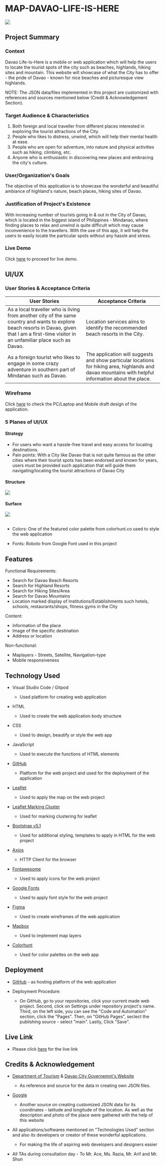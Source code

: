 # MAP-DAVAO-LIFE-IS-HERE

<img src='images/DVO.png'/><br>


## Project Summary

### Context

Davao Life-Is-Here is a mobile or web application which will help the users to locate the tourist spots of the city such as beaches, highlands, hiking sites and mountain. This website will showcase of what the City has to offer - the pride of Davao - known for nice beaches and picturesque view highlands.

NOTE: The JSON data/files implemented in this project are customized with references and sources mentioned below (Credit & Acknowledgement Section).

### Target Audience & Characteristics

1. Both foreign and local traveller from different places interested in exploring the tourist attractions of the City.
2. People who likes to distress, unwind, which will help their mental health at ease.
3. People who are open for adventure, into nature and physical activities such as hiking, climbing, etc.
4. Anyone who is enthusiastic in discovering new places and embracing the city's culture.


### User/Organization's Goals

The objective of this application is to showcase the wonderful and beautiful ambiance of highland's nature, beach places, hiking sites of Davao.

### Justification of Project's Existence

With increasing number of tourists going in & out in the City of Davao, which is located in the biggest island of Philippines - Mindanao, where finding places to relax and unwind is quite difficult which may cause inconvenience to the travellers. With the use of this app, it will help the users to easily locate the particular spots without any hassle and stress. 

### Live Demo
Click [here](https://allanpaul0728.github.io/MAP-DVO-LIFEISHERE/) to proceed for live demo.


## UI/UX

### User Stories & Acceptance Criteria

User Stories | Acceptance Criteria
------------ | ------------
As a local traveller who is living from another city of the same country and wants to explore beach resorts in Davao, given that I am a first-time visitor in an unfamiliar place such as Davao. | Location services aims to identify the recommended beach resorts in the City.
As a foreign tourist who likes to engage in some crazy adventure in southern part of Mindanao such as Davao. | The application will suggests and show particular locations for hiking area, highlands and davao mountains with helpful information about the place. 

### Wireframe

Click [here](wireframes/DVO-MAP-WIREFRAME.pdf) to check the PC/Laptop and Mobile draft design of the application.

### 5 Planes of UI/UX

#### Strategy

* For users who want a hassle-free travel and easy access for locating destinations.
* Pain points: With a City like Davao that is not quite famous as the other cities where their tourist spots has been endorsed and known for years, users must be provided such application that will guide them navigating/locating the tourist attractions of Davao City

#### Structure

<img src="images/structuremap.jpg"/><br>


#### Surface

<img src='images/colorpalette.jpg' style='display:block'><br>

* Colors: One of the featured color palette from colorhunt.co used to style the web application

* Fonts: Roboto from Google Font used in this project

## Features

Functional Requirements:
* Search for Davao Beach Resorts
* Search for Highland Resorts
* Search for Hiking Sites/Area
* Search for Davao Mountains
* Location marked display of Institutions/Establishments such hotels, schools, restaurants/shops, fitness gyms in the City

Content:
* Information of the place
* Image of the specific destination
* Address or location

Non-functional:
* Maplayers - Streets, Satellite, Navigation-type
* Mobile responsiveness

## Technology Used

* Visual Studio Code / Gitpod
    - Used platform for creating web application

* HTML
    - Used to create the web application body structure

* CSS
    - Used to design, beautify or style the web app

* JavaScript
    - Used to execute the functions of HTML elements

* [GitHub](https://github.com/)
    - Platform for the web project and used for the deployment of the application

* [Leaflet](https://leafletjs.com/examples/quick-start/)
    - Used to apply the map on the web project

* [Leaflet Marking Cluster](https://github.com/Leaflet/Leaflet.markercluster)
    - Used for marking clustering for leaflet

* [Bootstrap v5.1](https://getbootstrap.com/docs/5.1/getting-started/introduction/)
    - Used for additional styling, templates to apply in HTML for the web project

* [Axios](https://cdnjs.com/libraries/axios)
    - HTTP Client for the browser

* [Fontawesome](https://fontawesome.com/search)
    - Used to apply icons for the web project

* [Google Fonts](https://fonts.google.com/)
    - Used to apply font style  for the web project

* [Figma](https://www.figma.com/)
    - Used to create wireframes of the web application

* [Mapbox](https://www.mapbox.com/)
    - Used to implement map layers 

* [Colorhunt](https://colorhunt.co/)
    - Used for color palettes on the web app

## Deployment

* [GitHub](https://github.com/) - as hosting platform of the web application

* Deployment Procedure:
    - On GitHub, go to your repositories, click your current made web project. Second, click on Settings under repository project's name. Third, on the left side, you can see the "Code and Automation" section, click the "Pages". Then, on "GitHub Pages", seclect the publishing source - select "main". Lastly, Click "Save".

## Live Link

* Please click [here](https://allanpaul0728.github.io/MAP-DVO-LIFEISHERE/) for the live link

## Credits & Acknowledgement

* [Department of Tourism](http://www.experiencephilippines.org/tourism/destinations-tourism/davao-department-of-tourism/) & [Davao City Governemnt's Website](https://www.davaocity.gov.ph/) 
    - As reference and source for the data in creating own JSON files.

* [Google](https://www.google.com/)
    - Another source on creating customized JSON data for its coordinates - latitude and longitude of the location. As well as the description and photo of the place were gathered with the help of this website

* All applications/softwares mentioned on "Technologies Used" section and also its developers or creator of these wonderful applications.
    - For making the life of aspiring web developers and designers easier

* All TAs during consultation day - To Mr. Ace, Ms. Razia, Mr. Arif and Mr. Shun